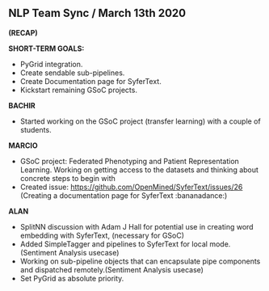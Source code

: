 NLP Team Sync / March 13th 2020
-----------------------------------------

**(RECAP)**

**SHORT-TERM GOALS:**
- PyGrid integration.
- Create sendable sub-pipelines.
- Create Documentation page for SyferText.
- Kickstart remaining GSoC projects.

**BACHIR**
- Started working on the GSoC project (transfer learning) with a couple of students.

**MARCIO**
- GSoC project: Federated Phenotyping and Patient Representation Learning. Working on getting access to the datasets and thinking about concrete steps to begin with
- Created issue: https://github.com/OpenMined/SyferText/issues/26 (Creating a documentation page for SyferText :bananadance:)

**ALAN**
- SplitNN discussion with Adam J Hall for potential use in creating word embedding with SyferText, (necessary for GSoC)
- Added SimpleTagger and pipelines to SyferText for local mode. (Sentiment Analysis usecase)
- Working on sub-pipeline objects that can encapsulate pipe components and dispatched remotely.(Sentiment Analysis usecase)
- Set PyGrid as absolute priority.
